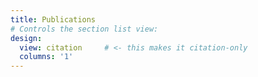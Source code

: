 ```yaml
---
title: Publications
# Controls the section list view:
design:
  view: citation     # <- this makes it citation-only
  columns: '1'
---
```


